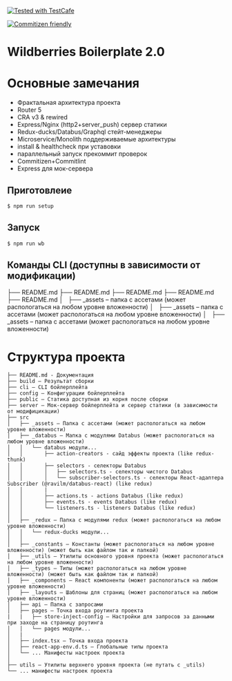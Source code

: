 [![Tested with TestCafe](https://img.shields.io/badge/tested%20with-TestCafe-2fa4cf.svg)](https://github.com/DevExpress/testcafe)

[![Commitizen friendly](https://img.shields.io/badge/commitizen-friendly-brightgreen.svg)](http://commitizen.github.io/cz-cli/)

# Wildberries Boilerplate 2.0

# Основные замечания
 - Фрактальная архитектура проекта
 - Router 5
 - CRA v3 & rewired
 - Express/Nginx (http2+server_push) сервер статики
 - Redux-ducks/Databus/Graphql стейт-менеджеры
 - Microservice/Monolith поддерживаемые архитектуры
 - install & healthcheck при уставовки
 - параллельный запуск прекоммит проверок
 - Commitizen+Commitlint
 - Express для мок-сервера


## Приготовлеие
```sh
$ npm run setup
``` 

## Запуск
```sh
$ npm run wb
``` 

## Команды CLI (доступны в зависимости от модификации)
├── README.md
├── README.md
├── README.md
├── README.md
├── README.md
│   ├── _assets – папка с ассетами (может распологаться на любом уровне вложенности)
│   ├── _assets – папка с ассетами (может распологаться на любом уровне вложенности)
│   ├── _assets – папка с ассетами (может распологаться на любом уровне вложенности)

# Структура проекта
```
├── README.md - Документация
├── build – Результат сборки
├── cli – CLI бойлерплейта
├── config – Конфигурации бойлерплейта
├── public – Статика доступная из корня после сборки
├── server – Мок-сервер бойлерплейта и сервер статики (в зависимости от модифицикации)
├── src
│   ├── _assets – Папка с ассетами (может распологаться на любом уровне вложенности)
│   ├── _databus – Мапка с модулями Databus (может распологаться на любом уровне вложенности)
│   │   └── databus модули...
│   │       ├── action-creators - сайд эффекты проекта (like redux-thunk)
│   │       ├── selectors - селекторы Databus
│   │       │   ├── selectors.ts - селекторы чистого Databus
│   │       │   └── subscriber-selectors.ts - селекторы React-адаптера Subscriber (@ravilm/databus-react) (like redux)
│   │       |
│   │       ├── actions.ts - actions Databus (like redux)
│   │       ├── events.ts - events Databus (like redux)
│   │       └── listeners.ts - listeners Databus (like redux)
│   │
│   ├── _redux – Папка с модулями redux (может распологаться на любом уровне вложенности)
│   │   └── redux-ducks модули...
│   │
│   ├── _constants – Константы (может распологаться на любом уровне вложенности) (может быть как файлом так и папкой)
│   ├── _utils – Утилиты основного уровня проекта (может распологаться на любом уровне вложенности)
│   ├── _types – Типы (может распологаться на любом уровне вложенности) (может быть как файлом так и папкой)
│   ├── _components – React компоненты (может распологаться на любом уровне вложенности)
│   ├── _layouts – Шаблоны для страниц (может распологаться на любом уровне вложенности)
│   ├── api – Папка с запросами
│   ├── pages – Точка входа роутинга проекта
|   |   ├── store-inject-config – Настройки для запросов за данными при заходе на страницу роутинга
│   │   └── pages модули...
│   |
│   ├── index.tsx – Точка входа проекта
│   ├── react-app-env.d.ts – Глобальные типы проекта
│   └── ... Манифесты настроек проекта
│
├── utils – Утилиты верхнего уровня проекта (не путать с _utils)
└── ... манифесты настроек проекта
```